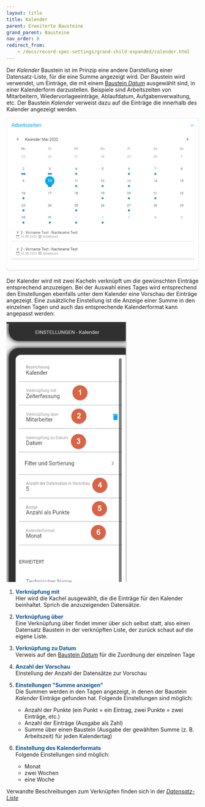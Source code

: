```yaml
---
layout: title
title: Kalender
parent: Erweiterte Bausteine
grand_parent: Bausteine
nav_order: 8
redirect_from:
    - /docs/record-spec-settings/grand-child-expanded/calender.html
---
```


Der _Kalender_ Baustein ist im Prinzip eine andere Darstellung einer Datensatz-Liste, für die eine Summe angezeigt wird.
Der Baustein wird verwendet, um Einträge, die mit einem [Baustein _Datum_](/docs/record-spec-settings/grand-childs-form/date.html) ausgewählt sind,
in einer Kalenderform darzustellen. Beispiele sind Arbeitszeiten von Mitarbeitern, Wiedervorlageeinträge, Ablaufdatum,
Aufgabenverwaltung, etc. Der Baustein _Kalender_ verweist dazu auf die Einträge die innerhalb des Kalender angezeigt werden.

![calender](\assets\record-spec-settings\calender.png 'calender')

Der Kalender wird mit zwei Kacheln verknüpft um die gewünschten Einträge entsprechend anzuzeigen.
Bei der Auswahl eines Tages wird entsprechend den Einstellungen ebenfalls unter dem Kalender eine Vorschau der Einträge angezeigt.
Eine zusätzliche Einstellung ist die Anzeige einer Summe in den einzelnen Tagen und auch das entsprechende Kalenderformat kann angepasst werden:

![calender](\assets\record-spec-settings\calender-settings.png 'calender')

1. <span style="color:#0b5394">**Verknüpfung mit**</span>  
   Hier wird die Kachel ausgewählt, die die Einträge für den Kalender beinhaltet. Sprich die anzuzeigenden Datensätze.

2. <span style="color:#0b5394">**Verknüpfung über**</span>  
   Eine Verknüpfung über findet immer über sich selbst statt, also einen Datensatz Baustein in der verknüpften Liste,
   der zurück schaut auf die eigene Liste.

3. <span style="color:#0b5394">**Verknüpfung zu Datum**</span>  
   Verweis auf den [Baustein _Datum_](/docs/record-spec-settings/grand-childs-form/date.html) für die Zuordnung der einzelnen Tage

4. <span style="color:#0b5394">**Anzahl der Vorschau**</span>  
   Einstellung der Anzahl der Datensätze zur Vorschau

5. <span style="color:#0b5394">**Einstellungen "Summe anzeigen"**</span>  
   Die Summen werden in den Tagen angezeigt, in denen der Baustein _Kalender_ Einträge gefunden hat. Folgende Einstellungen sind möglich:

    - Anzahl der Punkte (ein Punkt = ein Eintrag, zwei Punkte = zwei Einträge, etc.)
    - Anzahl der Einträge (Ausgabe als Zahl)
    - Summe über einen Baustein (Ausgabe der gewählten Summe (z. B. Arbeitszeit) für jeden Kalendertag)

6. <span style="color:#0b5394">**Einstellung des Kalenderformats**</span>  
   Folgende Einstellungen sind möglich:
    - Monat
    - zwei Wochen
    - eine Woche

Verwandte Beschreibungen zum Verknüpfen finden sich in der [_Datensatz-Liste_](/docs/record-spec-settings/grand-child-expanded/record-list.html)
